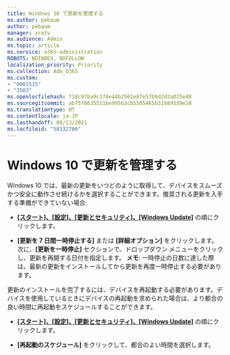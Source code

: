 ```yaml
---
title: Windows 10 で更新を管理する
ms.author: pebaum
author: pebaum
manager: scotv
ms.audience: Admin
ms.topic: article
ms.service: o365-administration
ROBOTS: NOINDEX, NOFOLLOW
localization_priority: Priority
ms.collection: Adm_O365
ms.custom:
- "9001515"
- "3583"
ms.openlocfilehash: f18c97ba9c374e44b2561e87e57bbd2d2a025e48
ms.sourcegitcommit: ab75f66355116e995b3cb5505465b31989339e28
ms.translationtype: HT
ms.contentlocale: ja-JP
ms.lasthandoff: 08/13/2021
ms.locfileid: "58332786"
---
```

# <a name="manage-updates-in-windows-10"></a>Windows 10 で更新を管理する

Windows 10 では、最新の更新をいつどのように取得して、デバイスをスムーズかつ安全に動作させ続けるかを選択することができます。推奨される更新を入手する準備ができていない場合:

- **[[スタート]、[設定]、[更新とセキュリティ]、[Windows Update]](ms-settings:windowsupdate)** の順にクリックします。

- **[更新を 7 日間一時停止する]** または **[詳細オプション]** をクリックします。 次に、**[更新を一時停止]** セクションで、ドロップダウン メニューをクリックし、更新を再開する日付を指定します。 
    **メモ**: 一時停止の日数に達した際は、最新の更新をインストールしてから更新を再度一時停止する必要があります。

更新のインストールを完了するには、デバイスを再起動する必要があります。デバイスを使用しているときにデバイスの再起動を求められた場合は、より都合の良い時間に再起動をスケジュールすることができます。

- **[[スタート]、[設定]、[更新とセキュリティ]、[Windows Update]](ms-settings:windowsupdate)** の順にクリックします。

- **[再起動のスケジュール]** をクリックして、都合のよい時間を選択します。
